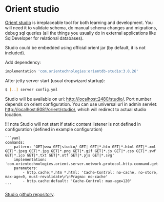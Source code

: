 # Orient studio

[Orient studio](https://orientdb.org/docs/3.0.x/studio/Studio-Introduction.html)
is irreplaceable tool for both learning and development. You will need it to validate schema, do manual schema changes and migrations, 
debug sql queries (all the things you usually do in external applications like SqlDeveloper for relational databases).

Studio could be embedded using official orient jar (by default, it is not included).

Add dependency:

```groovy
implementation 'com.orientechnologies:orientdb-studio:3.0.26'
```

After jetty server start (usual dropwizard startup):

```bash
$ [..] server config.yml
```

Studio will be available on url: [http://localhost:2480/studio/](http://localhost:2480/studio/). 
Port number depends on orient configuration. You can use universal url in admin servlet: [http://localhost:8081/orient/studio/](http://localhost:8081/orient/studio/),
 which will redirect to actual studio location.

!!! note 
    Studio will not start if static content listener is not defined in configuration (defined in example configuration)

    ```yaml
    commands:
      - pattern: 'GET|www GET|studio/ GET| GET|*.htm GET|*.html GET|*.xml GET|*.jpeg GET|*.jpg GET|*.png GET|*.gif GET|*.js GET|*.css GET|*.swf GET|*.ico GET|*.txt GET|*.otf GET|*.pjs GET|*.svg'
        implementation: 'com.orientechnologies.orient.server.network.protocol.http.command.get.OServerCommandGetStaticContent'
        parameters:
            - http.cache:*.htm *.html: 'Cache-Control: no-cache, no-store, max-age=0, must-revalidate\r\nPragma: no-cache'
            - http.cache:default: 'Cache-Control: max-age=120'
    ```

[Studio github repository](https://github.com/orientechnologies/orientdb-studio).
